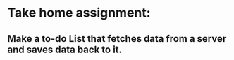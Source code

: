 # Take home assignment:
## Make a to-do List that fetches data from a server and saves data back to it.
